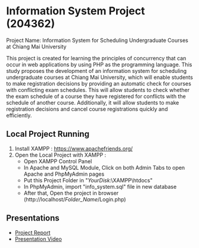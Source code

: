 # Information System Project (204362)

Project Name: Information System for Scheduling Undergraduate Courses at Chiang Mai University

This project is created for learning the principles of concurrency that can occur in web applications by using PHP as the programming language. This study proposes the development of an information system for scheduling undergraduate courses at Chiang Mai University, which will enable students to make registration decisions by providing an automatic check for courses with conflicting exam schedules. This will allow students to check whether the exam schedule of a course they have registered for conflicts with the schedule of another course. Additionally, it will allow students to make registration decisions and cancel course registrations quickly and efficiently.
## Local Project Running
1. Install XAMPP : https://www.apachefriends.org/
2. Open the Local Project with XAMPP :
    - Open XAMPP Control Panel
    - In Apache and MySQL Module, Click on both Admin Tabs to open Apache and PhpMyAdmin pages
    - Put this Project Folder in "*YourDisk*:\XAMPP\htdocs"
    - In PhpMyAdmin, import "info_system.sql" file in new database
    - After that, Open the project in browser (http://localhost/*Folder_Name*/Login.php)
## Presentations
- [Project Report](https://o365cmu-my.sharepoint.com/personal/ratchapon_pukkham_cmu_ac_th/Documents/G11_%E0%B8%A3%E0%B8%B0%E0%B8%9A%E0%B8%9A%E0%B8%AA%E0%B8%B2%E0%B8%A3%E0%B8%AA%E0%B8%99%E0%B9%80%E0%B8%97%E0%B8%A8%E0%B8%9B%E0%B8%A3%E0%B8%B4%E0%B8%8D%E0%B8%8D%E0%B8%B2%E0%B8%95%E0%B8%A3%E0%B8%B5%E0%B8%A1%E0%B8%AB%E0%B8%B2%E0%B8%A7%E0%B8%B4%E0%B8%97%E0%B8%A2%E0%B8%B2%E0%B8%A5%E0%B8%B1%E0%B8%A2%E0%B9%80%E0%B8%8A%E0%B8%B5%E0%B8%A2%E0%B8%87%E0%B9%83%E0%B8%AB%E0%B8%A1%E0%B9%88/G11_%E0%B8%A3%E0%B8%B0%E0%B8%9A%E0%B8%9A%E0%B8%88%E0%B8%B1%E0%B8%94%E0%B8%95%E0%B8%B2%E0%B8%A3%E0%B8%B2%E0%B8%87%E0%B8%AA%E0%B8%AD%E0%B8%99%E0%B8%95%E0%B8%B2%E0%B8%A3%E0%B8%B2%E0%B8%87%E0%B8%AA%E0%B8%AD%E0%B8%9A%E0%B8%AB%E0%B8%A5%E0%B8%B1%E0%B8%81%E0%B8%AA%E0%B8%B9%E0%B8%95%E0%B8%A3%E0%B8%9B%E0%B8%A3%E0%B8%B4%E0%B8%8D%E0%B8%8D%E0%B8%B2%E0%B8%95%E0%B8%A3%E0%B8%B5%E0%B8%A1%E0%B8%AB%E0%B8%B2%E0%B8%A7%E0%B8%B4%E0%B8%97%E0%B8%A2%E0%B8%B2%E0%B8%A5%E0%B8%B1%E0%B8%A2%E0%B9%80%E0%B8%8A%E0%B8%B5%E0%B8%A2%E0%B8%87%E0%B9%83%E0%B8%AB%E0%B8%A1%E0%B9%88.pdf?CT=1677066543478&OR=ItemsView)  
- [Presentation Video](https://o365cmu-my.sharepoint.com/:v:/g/personal/ratchapon_pukkham_cmu_ac_th/EXIx-rzJXIlLnW-aZpDIIX8BhAxT7OEhRIoyxQKdb7pNFg?e=msNgDV)
